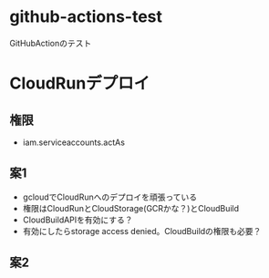 # github-actions-test
GitHubActionのテスト

# CloudRunデプロイ

## 権限

- iam.serviceaccounts.actAs

## 案1

- gcloudでCloudRunへのデプロイを頑張っている
- 権限はCloudRunとCloudStorage(GCRかな？)とCloudBuild
- CloudBuildAPIを有効にする？
- 有効にしたらstorage access denied。CloudBuildの権限も必要？ 

## 案2

